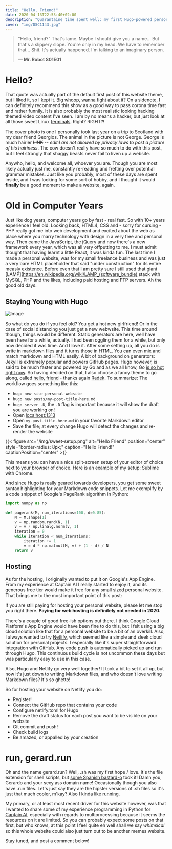 ```yaml
---
title: "Hello, Friend!"
date: 2020-04-13T22:53:40+02:00
description: "Quarantaine time spent well: my first Hugo-powered personal website"
cover: "img/DSC1143.jpg" 
---
```


> "Hello, friend?" That's lame.
> Maybe I should give you a name...
> But that's a slippery slope.
> You're only in my head.
> We have to remember that...
> Shit.
> It's actually happened.
> I'm talking to an imaginary person.
>
> **— Mr. Robot S01E01**

# Hello?
That quote was actually part of the default first post of this website theme, but I liked it, so I kept it. [Big whoop, wanna fight about it](https://www.youtube.com/watch?v=30GD25un0XQ)? On a sidenote, I can definitely recommend this show as a good way to pass corona time fast and rather funnily. It is also probably the most realistic looking hacking themed video content I've seen. I am by no means a hacker, but just look at all those sweet Linux [terminals](https://www.youtube.com/watch?v=PGjLhOhMLXc). Right? RIGHT?! 

The cover photo is one I personally took last year on a trip to Scotland with my dear friend Georgios. The animal in the picture is not George. George is much hairier ~~LINK~~ *-- edit:I am not allowed by privacy laws to post a picture of his hairiness*. The cow doesn't really have so much to do with this post, but I feel strongly that shaggy beasts never fail to liven up a website.

Anywho, hello, and welcome all, whoever you are. Though you are most likely actually just me, constantly re-reading and fretting over potential grammar mistakes. Just like you probably, most of these days are spent inside, and I was looking for some sort of hobby, and I thought it would **finally** be a good moment to make a website, again.

# Old in Computer Years
Just like dog years, computer years go by fast - real fast. So with 10+ years experience I feel old. Looking back, HTML4, CSS and - sorry for cursing - PHP really got me into web development and excited about the web as place where you marry technology with design in a very free and personal way. Then came the JavaScript, the jQuery and now there's a new framework every year, which was all very offputting to me. I must admit thought that having learnt a little React, it was kinda fun. The last time I made a personal website, was for my small freelance business and was just a very bare HTML placeholder that said "under construction" for its entire measly existence. Before even that I am pretty sure I still used that giant [LAMP](https://en.wikipedia.org/wiki/LAMP_(software_bundle) stack with MySQL, PHP and the likes, including paid hosting and FTP servers. Ah the good old days.

## Staying Young with Hugo

![Image](https://d33wubrfki0l68.cloudfront.net/c38c7334cc3f23585738e40334284fddcaf03d5e/2e17c/images/hugo-logo-wide.svg)

So what do you do if you feel old? You get a hot new girlfriend! Or in the case of social distancing you just get a new webwsite. This time around though, things would be different. Static generators are here, well have been here for a while, actually. I had been oggling them for a while, but only now decided it was time. And I love it. After some setting up, all you do is write in markdown files and it turns those in HTML. You can even mix and match markdown and HTML easily. A bit of background on generators: Jekyll is extremely popular and powers GitHub pages. Hugo however, is said to be much faster and powered by Go and as we all know, Go [is so hot right now](https://youtu.be/Jhc6CRgwkqg?t=7). So having decided on that, I also choose a fancy theme to go along, called [hello, friend](https://github.com/panr/hugo-theme-hello-friend) - thanks again [Radek](https://twitter.com/panr). To summarize: The workflow goes something like this:

* `hugo new site personal-website`
* `hugo new posts/my-post-title-here.md`
* `hugo server -D`, the `-D` flag is important because it will show the draft you are working on!
* Open [localhost:1313](localhost:1313)
* Open `my-post-title-here.md` in your favorite Markdown editor
* Save the file; at every change Hugo will detect the changes and re-render the website

{{< figure src="/img/sweet-setup.png" alt="Hello Friend" position="center" style="border-radius: 8px;" caption="Hello Friend!" captionPosition="center" >}}

This means you can have a nice split-screen setup of your editor of choice next to your browser of choice. Here is an example of my setup: Sublime with Chrome.

And since Hugo is really geared towards developers, you get some sweet syntax highlighting for your Markdown code snippets. Let me exemplify by a code snippet of Google's PageRank algorithm in Python:

```python
import numpy as np

def pagerank(M, num_iterations=100, d=0.85):
    N = M.shape[1]
    v = np.random.rand(N, 1)
    v = v / np.linalg.norm(v, 1)
    iteration = 0
    while iteration < num_iterations:
        iteration += 1
        v = d * np.matmul(M, v) + (1 - d) / N
    return v
```


## Hosting
As for the hosting, I originally wanted to put it on Google's App Engine. From my experience at Captain AI I really started to enjoy it, and its generous free tier would make it free for any small sized personal website. That brings me to the most important point of this post:

If you are still paying for hosting your personal website, please let me stop you right there. **Paying for web hosting is definitely not needed in 2020.**

There's a couple of good free-ish options out there. I think Google Cloud Platform's App Engine would have been fine to do this, but I felt using a big cloud solution like that for a personal website to be a bit of an overkill. Also, I always wanted to try [Netlify](https://netlify.com/), which seemed like a simple and sleek cloud solution for personal projects. I especially like it's super straightforward integration with GitHub. Any code push is automatically picked up and run through Hugo. This continuous build cycle is not uncommon these days but was particularly easy to use in this case.

Also, Hugo and Netlify go very well together! It took a bit to set it all up, but now it's just down to writing Markdown files, and who doesn't love writing Markdown files? It's so ghetto!

So for hosting your website on Netlify you do:

* Register!
* Connect the GitHub repo that contains your code
* Configure netlify.toml for Hugo
* Remove the draft status for each post you want to be visible on your website
* Git commit and push!
* Check build logs
* Be amazed, or appalled by your creation

# run, gerard.run
Oh and the name gerard.run? Well, .sh was my first hope / love. It's the file extension for shell scripts, but [some Spanish bastard-o](https://gerard.sh/about) took it! Damn you, Gerardo and your sexy ass domain name! Occasionally though you also have .run files. Let's just say they are the hipster versions of .sh files so it's just that much cooler, m'kay? Also I kinda like [running](https://www.strava.com/athletes/23067266).

My primary, or at least most recent driver for this website however, was that I wanted to share some of my experience programming in Python for [Captain AI](https://captainai.com/), especially with regards to multiprocessing because it seems the resources on it are limited. So you can probably expect some posts on that first, but who knows, at this point I feel quite eh well shall we say *whimsical* so this whole website could also just turn out to be another memes website. 

Stay tuned, and post a comment below!

